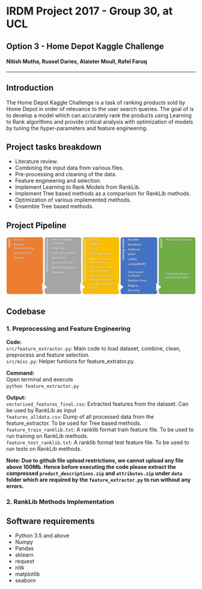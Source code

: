 # IRDM Project 2017 - Group 30, at UCL  
## Option 3 - Home Depot Kaggle Challenge
#### Nitish Mutha, Russel Daries, Alaister Moull, Rafel Faruq  
---  

## Introduction  
The Home Depot Kaggle Challenge is a task of ranking products sold by Home Depot in order of relevance to the user search queries. 
The goal of is to develop a model which can accurately rank the products using Learning to Rank algorithms and provide critical
analysis with optimization of models by tuning the hyper-parameters and feature engineering.  

## Project tasks breakdown 
- Literature review.  
- Combining the input data from various files.  
- Pre-processing and cleaning of the data.  
- Feature engineering and selection.  
- Implement Learning to Rank Models from RankLib.  
- Implement Tree based methods as a comparison for RankLib methods.  
- Optimization of various implemented methods.  
- Ensemble Tree based methods.  

## Project Pipeline  
![Alt](/images/process.jpg "pipeline")  

## Codebase  
### 1. Preprocessing and Feature Engineering 

**Code:**  
`src/feature_extractor.py`: Main code to load dataset, combine, clean, preprocess and feature selection.  
`src/misc.py`: Helper funtions for feature_extrator.py.  

**Command:**  
Open terminal and execute   
`python feature_extractor.py`  

**Output:**  
`vectorised_features_final.csv`: Extracted features from the dataset. Can be used by RankLib as input   
`features_alldata.csv`: Dump of all processed data from the feature_extractor. To be used for Tree based methods.  
`feature_train_ranklib.txt`: A ranklib format train feature file. To be used to run training on RankLib methods.  
`feature_test_ranklib.txt`: A ranklib format test feature file. To be used to run tests on RankLib methods.  

__Note: Due to github file upload restrictions, we cannot upload any file above 100Mb. Hence before executing the code please extract the compressed `product_descriptions.zip` and `attributes.zip` under `data` folder which are required by the `feature_extractor.py` to run without any errors.__

### 2. RankLib Methods Implementation

## Software requirements  
* Python 3.5 and above
* Numpy
* Pandas
* sklearn
* request
* nltk
* matplotlib
* seaborn
